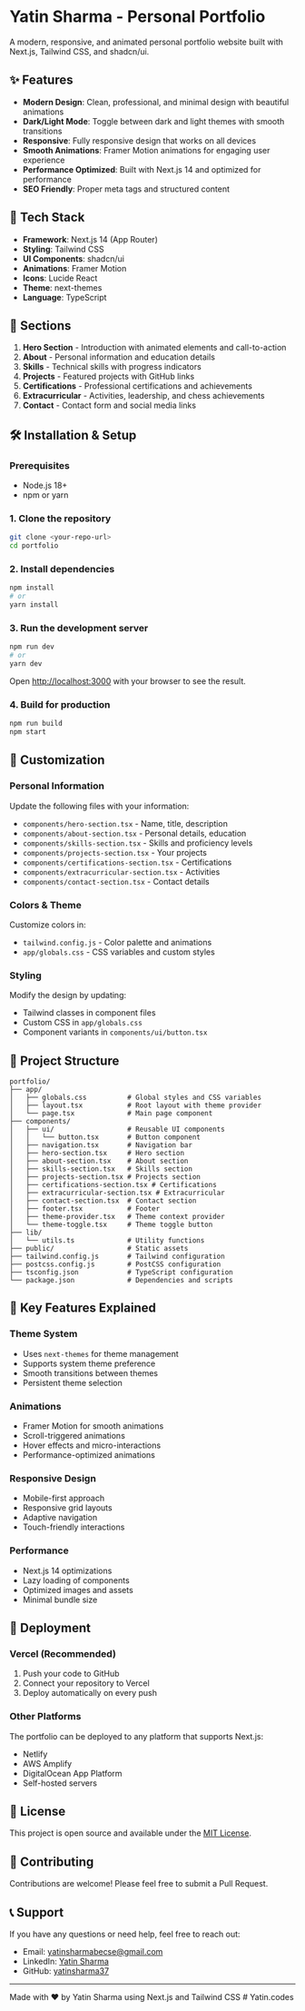 # Yatin Sharma - Personal Portfolio

A modern, responsive, and animated personal portfolio website built with Next.js, Tailwind CSS, and shadcn/ui.

## ✨ Features

- **Modern Design**: Clean, professional, and minimal design with beautiful animations
- **Dark/Light Mode**: Toggle between dark and light themes with smooth transitions
- **Responsive**: Fully responsive design that works on all devices
- **Smooth Animations**: Framer Motion animations for engaging user experience
- **Performance Optimized**: Built with Next.js 14 and optimized for performance
- **SEO Friendly**: Proper meta tags and structured content

## 🚀 Tech Stack

- **Framework**: Next.js 14 (App Router)
- **Styling**: Tailwind CSS
- **UI Components**: shadcn/ui
- **Animations**: Framer Motion
- **Icons**: Lucide React
- **Theme**: next-themes
- **Language**: TypeScript

## 📱 Sections

1. **Hero Section** - Introduction with animated elements and call-to-action
2. **About** - Personal information and education details
3. **Skills** - Technical skills with progress indicators
4. **Projects** - Featured projects with GitHub links
5. **Certifications** - Professional certifications and achievements
6. **Extracurricular** - Activities, leadership, and chess achievements
7. **Contact** - Contact form and social media links

## 🛠️ Installation & Setup

### Prerequisites

- Node.js 18+ 
- npm or yarn

### 1. Clone the repository

```bash
git clone <your-repo-url>
cd portfolio
```

### 2. Install dependencies

```bash
npm install
# or
yarn install
```

### 3. Run the development server

```bash
npm run dev
# or
yarn dev
```

Open [http://localhost:3000](http://localhost:3000) with your browser to see the result.

### 4. Build for production

```bash
npm run build
npm start
```

## 🎨 Customization

### Personal Information

Update the following files with your information:

- `components/hero-section.tsx` - Name, title, description
- `components/about-section.tsx` - Personal details, education
- `components/skills-section.tsx` - Skills and proficiency levels
- `components/projects-section.tsx` - Your projects
- `components/certifications-section.tsx` - Certifications
- `components/extracurricular-section.tsx` - Activities
- `components/contact-section.tsx` - Contact details

### Colors & Theme

Customize colors in:
- `tailwind.config.js` - Color palette and animations
- `app/globals.css` - CSS variables and custom styles

### Styling

Modify the design by updating:
- Tailwind classes in component files
- Custom CSS in `app/globals.css`
- Component variants in `components/ui/button.tsx`

## 📁 Project Structure

```
portfolio/
├── app/
│   ├── globals.css          # Global styles and CSS variables
│   ├── layout.tsx           # Root layout with theme provider
│   └── page.tsx             # Main page component
├── components/
│   ├── ui/                  # Reusable UI components
│   │   └── button.tsx       # Button component
│   ├── navigation.tsx       # Navigation bar
│   ├── hero-section.tsx     # Hero section
│   ├── about-section.tsx    # About section
│   ├── skills-section.tsx   # Skills section
│   ├── projects-section.tsx # Projects section
│   ├── certifications-section.tsx # Certifications
│   ├── extracurricular-section.tsx # Extracurricular
│   ├── contact-section.tsx  # Contact section
│   ├── footer.tsx           # Footer
│   ├── theme-provider.tsx   # Theme context provider
│   └── theme-toggle.tsx     # Theme toggle button
├── lib/
│   └── utils.ts             # Utility functions
├── public/                  # Static assets
├── tailwind.config.js       # Tailwind configuration
├── postcss.config.js        # PostCSS configuration
├── tsconfig.json            # TypeScript configuration
└── package.json             # Dependencies and scripts
```

## 🌟 Key Features Explained

### Theme System
- Uses `next-themes` for theme management
- Supports system theme preference
- Smooth transitions between themes
- Persistent theme selection

### Animations
- Framer Motion for smooth animations
- Scroll-triggered animations
- Hover effects and micro-interactions
- Performance-optimized animations

### Responsive Design
- Mobile-first approach
- Responsive grid layouts
- Adaptive navigation
- Touch-friendly interactions

### Performance
- Next.js 14 optimizations
- Lazy loading of components
- Optimized images and assets
- Minimal bundle size

## 🚀 Deployment

### Vercel (Recommended)

1. Push your code to GitHub
2. Connect your repository to Vercel
3. Deploy automatically on every push

### Other Platforms

The portfolio can be deployed to any platform that supports Next.js:
- Netlify
- AWS Amplify
- DigitalOcean App Platform
- Self-hosted servers

## 📝 License

This project is open source and available under the [MIT License](LICENSE).

## 🤝 Contributing

Contributions are welcome! Please feel free to submit a Pull Request.

## 📞 Support

If you have any questions or need help, feel free to reach out:
- Email: yatinsharmabecse@gmail.com
- LinkedIn: [Yatin Sharma](https://www.linkedin.com/in/yatin-sharma-53766a2aa/)
- GitHub: [yatinsharma37](https://github.com/yatinsharma37)

---

Made with ❤️ by Yatin Sharma using Next.js and Tailwind CSS
#   Y a t i n . c o d e s  
 